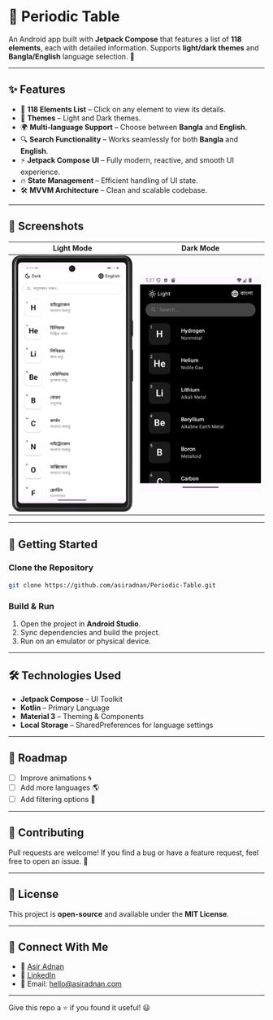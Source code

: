 # 📱 Periodic Table

An Android app built with **Jetpack Compose** that features a list of **118 elements**, each with detailed information. Supports **light/dark themes** and **Bangla/English** language selection. 🚀

---

## ✨ Features

- 📜 **118 Elements List** – Click on any element to view its details.
- 🎨 **Themes** – Light and Dark themes.
- 🌍 **Multi-language Support** – Choose between **Bangla** and **English**.
- 🔍 **Search Functionality** – Works seamlessly for both **Bangla** and **English**.
- ⚡ **Jetpack Compose UI** – Fully modern, reactive, and smooth UI experience.
- 🔥 **State Management** – Efficient handling of UI state.
- 🛠 **MVVM Architecture** – Clean and scalable codebase.

---


## 📸 Screenshots

| Light Mode | Dark Mode |
|------------|-----------|
| <img src="Screenshots/Screenshot_20250221_172803.png" width="300"/> | <img src="Screenshots/Screenshot_20250221_172739.png" width="300"/> |


---

## 🚀 Getting Started

### Clone the Repository
```sh
git clone https://github.com/asiradnan/Periodic-Table.git
```

### Build & Run
1. Open the project in **Android Studio**.
2. Sync dependencies and build the project.
3. Run on an emulator or physical device.

---

## 🛠 Technologies Used
- **Jetpack Compose** – UI Toolkit
- **Kotlin** – Primary Language
- **Material 3** – Theming & Components
- **Local Storage** – SharedPreferences for language settings

---

## 📌 Roadmap
- [ ] Improve animations 🌀
- [ ] Add more languages 🌎
- [ ] Add filtering options 🔽

---

## 🤝 Contributing
Pull requests are welcome! If you find a bug or have a feature request, feel free to open an issue. 🙌

---

## 📄 License
This project is **open-source** and available under the **MIT License**.

---

## 💬 Connect With Me
- 💼 [Asir Adnan](https://asiradnan.com)
- 🔗 [LinkedIn](https://linkedin.com/in/asiradnan)
- 📧 Email: hello@asiradnan.com

---

Give this repo a ⭐ if you found it useful! 😃
